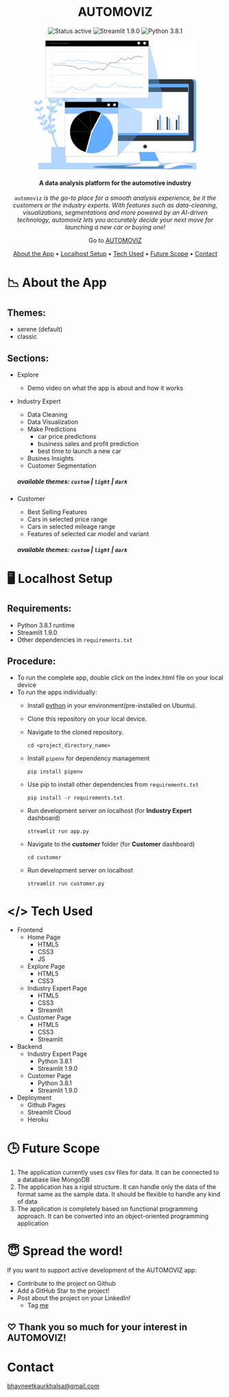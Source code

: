 <div align="center">
  
  # AUTOMOVIZ 
  
![Status active](https://img.shields.io/badge/Status-active%20development-2eb3c1.svg) ![Streamlit 1.9.0](https://img.shields.io/badge/Streamlit-1.9.0-green.svg) ![Python 3.8.1](https://img.shields.io/badge/Python-3.8.1-blue.svg) 
  
  <p align="center">
  <img 
    height="300"
    src="./images/readme/banner.png"
  >
  <h4 align="center">A data analysis platform for the automotive industry</h4>
</p>

`automoviz` <i>is the go-to place for a smooth analysis experience, be it the customers or the industry experts. With features such as data-cleaning, visualizations, segmentations and more powered by an AI-driven technology, automoviz lets you accurately decide your next move for launching a new car or buying one!</i>

Go to <a href="https://bhavneet1492.github.io/automoviz/" target="_blank">AUTOMOVIZ</a>

[About the App](#-about-the-app) •
[Localhost Setup](#-localhost-setup) •
[Tech Used](#-tech-used) •
[Future Scope](#-future-scope) •
[Contact](#contact)

  
</div>

# 📉 About the App

## Themes:
- serene (default)
- classic

## Sections:
- Explore
  - Demo video on what the app is about and how it works
- Industry Expert
  - Data Cleaning
  - Data Visualization
  - Make Predictions
    - car price predictions
    - business sales and profit prediction
    - best time to launch a new car  
  - Busines Insights
  - Customer Segmentation
  
  ##### available themes: `custom` | `light` | `dark`

- Customer
  - Best Selling Features
  - Cars in selected price range
  - Cars in selected mileage range
  - Features of selected car model and variant
  
  ##### available themes: `custom` | `light` | `dark`

# 🖥️ Localhost Setup

## Requirements:
- Python 3.8.1 runtime
- Streamlit 1.9.0
- Other dependencies in `requirements.txt`

## Procedure:
- To run the complete app, double click on the index.html file on your local device
- To run the apps individually:
  - Install [python](https://www.python.org/downloads/) in your environment(pre-installed on Ubuntu).
  - Clone this repository on your local device.
  - Navigate to the cloned repository.
    ```
    cd <project_directory_name> 
    ```
    
  - Install `pipenv` for dependency management
    ```
    pip install pipenv
    ```
    
  - Use pip to install other dependencies from `requirements.txt`
    ```
    pip install -r requirements.txt
    ```
    
  - Run development server on localhost (for **Industry Expert** dashboard)
    ```
    streamlit run app.py
    ```
    
  - Navigate to the ***customer*** folder (for **Customer** dashboard)
    ```
    cd customer
    ```   
    
  - Run development server on localhost
    ```
    streamlit run customer.py

# **</>** Tech Used 
- Frontend
  - Home Page
    - HTML5
    - CSS3
    - JS
  - Explore Page
    - HTML5
    - CSS3
  - Industry Expert Page
    - HTML5
    - CSS3
    - Streamlit
  - Customer Page
    - HTML5
    - CSS3
    - Streamlit
- Backend
  - Industry Expert Page
    - Python 3.8.1
    - Streamlit 1.9.0
  - Customer Page
    - Python 3.8.1
    - Streamlit 1.9.0
- Deployment
  - Github Pages
  - Streamlit Cloud
  - Heroku

# 🕒 Future Scope

1. The application currently uses csv files for data. It can be connected to a database like MongoDB
2. The application has a rigid structure. It can handle only the data of the format same as the sample data. It should be flexible to handle any kind of data
3. The application is completely based on functional programming approach. It can be converted into an object-oriented programming application

# 😇 Spread the word!

If you want to support active development of the AUTOMOVIZ app:

- Contribute to the project on Github
- Add a GitHub Star to the project!
- Post about the project on your LinkedIn!
  - Tag [me](https://www.linkedin.com/in/bhavneet-kaur-khalsa-8157a21ba/) 

## ♡ Thank you so much for your interest in AUTOMOVIZ!

# Contact

[bhavneetkaurkhalsa@gmail.com](https://www.linkedin.com/in/bhavneet-kaur-khalsa-8157a21ba/)




